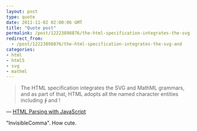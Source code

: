 ```yaml
---
layout: post
type: quote
date: 2011-11-02 02:00:06 GMT
title: "Quote post"
permalink: /post/12223898876/the-html-specification-integrates-the-svg-and
redirect_from: 
  - /post/12223898876/the-html-specification-integrates-the-svg-and
categories:
- html
- html5
- svg
- mathml
---
```

<blockquote>The HTML specification integrates the SVG and MathML grammars, and as part of that, HTML adopts all the named character entities including &CounterClockwiseContourIntegral; and &InvisibleComma;!</blockquote>

 — <a href="http://www.davidflanagan.com/2011/10/html-parsing-wi.html">HTML Parsing with JavaScript</a>
 
<p>"InvisibleComma". How cute.</p>